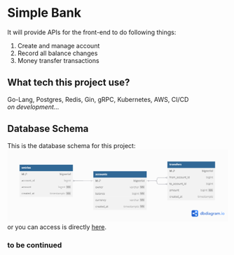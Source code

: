 # Simple Bank

It will provide APIs for the front-end to do following things:
1. Create and manage account
2. Record all balance changes
3. Money transfer transactions

## What tech this project use?
Go-Lang, Postgres, Redis, Gin, gRPC, Kubernetes, AWS, CI/CD <br>
<i>on development...</i>

## Database Schema
This is the database schema for this project: <br>
![Database Schema](readme/db_scheme.png) <br>
or you can access is directly [here](https://dbdiagram.io/d/Simple-Bank-678a4ceb6b7fa355c336c916).

### to be continued
